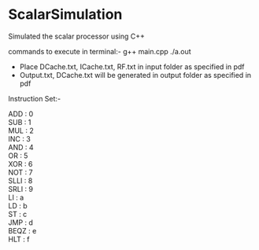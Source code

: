 # ScalarSimulation
Simulated the scalar processor using C++

commands to execute in terminal:-
    g++ main.cpp
    ./a.out

* Place DCache.txt, ICache.txt, RF.txt in input folder as specified in pdf
* Output.txt, DCache.txt will be generated in output folder as specified in pdf

Instruction Set:-

ADD    :	0<br/>
SUB    :	1<br/>
MUL    :	2<br/>
INC    :	3<br/>
AND    :	4<br/>
OR     :	5<br/>
XOR    :	6<br/>
NOT    :	7<br/>
SLLI   :	8<br/>
SRLI   :	9<br/>
LI     :	a<br/>
LD     :	b<br/>
ST     :	c<br/>
JMP    :	d<br/>
BEQZ   :	e<br/>
HLT    :	f
